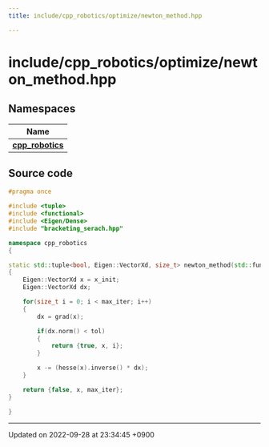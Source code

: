 ```yaml
---
title: include/cpp_robotics/optimize/newton_method.hpp

---
```


# include/cpp_robotics/optimize/newton_method.hpp



## Namespaces

| Name           |
| -------------- |
| **[cpp_robotics](/cpp_robotics/doxybook/Namespaces/namespacecpp__robotics/)**  |




## Source code

```cpp
#pragma once

#include <tuple>
#include <functional>
#include <Eigen/Dense>
#include "bracketing_serach.hpp"

namespace cpp_robotics
{

static std::tuple<bool, Eigen::VectorXd, size_t> newton_method(std::function<Eigen::VectorXd(const Eigen::VectorXd &)> grad, std::function<Eigen::MatrixXd(const Eigen::VectorXd &)> hesse, Eigen::VectorXd x_init, const double tol = 1e-6, const size_t max_iter = 1000)
{
    Eigen::VectorXd x = x_init;
    Eigen::VectorXd dx;

    for(size_t i = 0; i < max_iter; i++)
    {
        dx = grad(x);

        if(dx.norm() < tol)
        {
            return {true, x, i};
        }

        x -= (hesse(x).inverse() * dx);
    }

    return {false, x, max_iter};
}

}
```


-------------------------------

Updated on 2022-09-28 at 23:34:45 +0900
